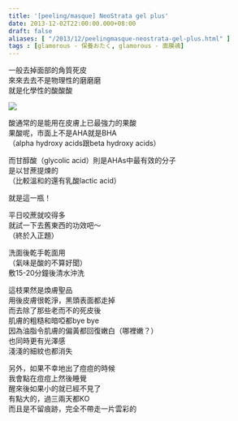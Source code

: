 ```yaml
---
title: '[peeling/masque] NeoStrata gel plus'
date: 2013-12-02T22:00:00.000+08:00
draft: false
aliases: [ "/2013/12/peelingmasque-neostrata-gel-plus.html" ]
tags : [glamorous - 保養おたく, glamorous - 面膜魂]
---
```


一般去掉面部的角質死皮  
來來去去不是物理性的磨磨磨  
就是化學性的酸酸酸  

![](/images/neostratagelplus.jpg)

酸通常的是能用在皮膚上已最強力的果酸  
果酸呢，市面上不是AHA就是BHA  
（alpha hydroxy acids跟beta hydroxy acids）  
  
而甘醇酸（glycolic acid）則是AHAs中最有效的分子  
是以甘蔗提煉的  
（比較溫和的還有乳酸lactic acid）  
  
就是這一瓶！  
  
平日咬蔗就咬得多  
就試一下去舊東西的功效吧～  
（終於入正題）  
  
洗面後乾手乾面用  
（氣味是酸的不算好聞）  
敷15-20分鐘後清水沖洗  
  
這枝果然是煥膚聖品  
用後皮膚很乾淨，黑頭表面都走掉  
而去除了那些老而不的死皮後  
肌膚的粗糙和暗啞都bye bye  
因為油脂令肌膚的偏黃都回復嫩白（哪裡嫩？）  
也同時更有光澤感  
淺淺的細紋也都消失  
  
另外，如果不幸地出了痘痘的時候  
我會點在痘痘上然後睡覺  
醒來後如果小的就已經不見了  
有點大的，過三兩天都KO  
而且是不留痕跡，完全不帶走一片雲彩的
